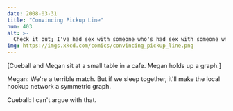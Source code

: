 ```yaml
---
date: 2008-03-31
title: "Convincing Pickup Line"
num: 403
alt: >-
  Check it out; I've had sex with someone who's had sex with someone who's written a paper with Paul Erdős!
img: https://imgs.xkcd.com/comics/convincing_pickup_line.png
---
```

[Cueball and Megan sit at a small table in a cafe. Megan holds up a graph.]

Megan: We're a terrible match. But if we sleep together, it'll make the local hookup network a symmetric graph.

Cueball: I can't argue with that.